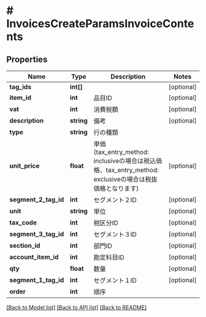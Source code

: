 # # InvoicesCreateParamsInvoiceContents

## Properties

Name | Type | Description | Notes
------------ | ------------- | ------------- | -------------
**tag_ids** | **int[]** |  | [optional] 
**item_id** | **int** | 品目ID | [optional] 
**vat** | **int** | 消費税額 | [optional] 
**description** | **string** | 備考 | [optional] 
**type** | **string** | 行の種類 | 
**unit_price** | **float** | 単価 (tax_entry_method: inclusiveの場合は税込価格、tax_entry_method: exclusiveの場合は税抜価格となります) | [optional] 
**segment_2_tag_id** | **int** | セグメント２ID | [optional] 
**unit** | **string** | 単位 | [optional] 
**tax_code** | **int** | 税区分ID | [optional] 
**segment_3_tag_id** | **int** | セグメント３ID | [optional] 
**section_id** | **int** | 部門ID | [optional] 
**account_item_id** | **int** | 勘定科目ID | [optional] 
**qty** | **float** | 数量 | [optional] 
**segment_1_tag_id** | **int** | セグメント１ID | [optional] 
**order** | **int** | 順序 | 

[[Back to Model list]](../../README.md#documentation-for-models) [[Back to API list]](../../README.md#documentation-for-api-endpoints) [[Back to README]](../../README.md)


